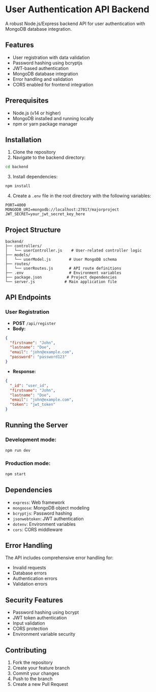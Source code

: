 # User Authentication API Backend

A robust Node.js/Express backend API for user authentication with MongoDB database integration.

## Features

- User registration with data validation
- Password hashing using bcryptjs
- JWT-based authentication
- MongoDB database integration
- Error handling and validation
- CORS enabled for frontend integration

## Prerequisites

- Node.js (v14 or higher)
- MongoDB installed and running locally
- npm or yarn package manager

## Installation

1. Clone the repository
2. Navigate to the backend directory:
```bash
cd backend
```

3. Install dependencies:
```bash
npm install
```

4. Create a `.env` file in the root directory with the following variables:
```
PORT=4000
MONGODB_URI=mongodb://localhost:27017/majorproject
JWT_SECRET=your_jwt_secret_key_here
```

## Project Structure

```
backend/
├── controllers/
│   └── userController.js    # User-related controller logic
├── models/
│   └── userModel.js        # User MongoDB schema
├── routes/
│   └── userRoutes.js       # API route definitions
├── .env                    # Environment variables
├── package.json           # Project dependencies
└── server.js             # Main application file
```

## API Endpoints

### User Registration
- **POST** `/api/register`
- **Body:**
```json
{
  "firstname": "John",
  "lastname": "Doe",
  "email": "john@example.com",
  "password": "password123"
}
```
- **Response:**
```json
{
  "_id": "user_id",
  "firstname": "John",
  "lastname": "Doe",
  "email": "john@example.com",
  "token": "jwt_token"
}
```

## Running the Server

### Development mode:
```bash
npm run dev
```

### Production mode:
```bash
npm start
```

## Dependencies

- `express`: Web framework
- `mongoose`: MongoDB object modeling
- `bcryptjs`: Password hashing
- `jsonwebtoken`: JWT authentication
- `dotenv`: Environment variables
- `cors`: CORS middleware

## Error Handling

The API includes comprehensive error handling for:
- Invalid requests
- Database errors
- Authentication errors
- Validation errors

## Security Features

- Password hashing using bcrypt
- JWT token authentication
- Input validation
- CORS protection
- Environment variable security

## Contributing

1. Fork the repository
2. Create your feature branch
3. Commit your changes
4. Push to the branch
5. Create a new Pull Request 